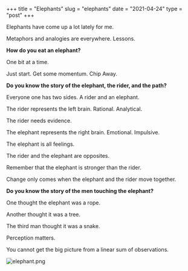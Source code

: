 +++
title = "Elephants"
slug = "elephants"
date = "2021-04-24"
type = "post"
+++

Elephants have come up a lot lately for me.

Metaphors and analogies are everywhere. Lessons.

**How do you eat an elephant?**

One bit at a time.

Just start. Get some momentum. Chip Away.

**Do you know the story of the elephant, the rider, and the path?**

Everyone one has two sides. A rider and an elephant.

The rider represents the left brain. Rational. Analytical.

The rider needs evidence.

The elephant represents the right brain. Emotional. Impulsive.

The elephant is all feelings.

The rider and the elephant are opposites.

Remember that the elephant is stronger than the rider.

Change only comes when the elephant and the rider move together.

**Do you know the story of the men touching the elephant?**

One thought the elephant was a rope.

Another thought it was a tree.

The third man thought it was a snake.

Perception matters.

You cannot get the big picture from a linear sum of observations.

![elephant.png](https://cdn-images-1.medium.com/max/800/1*E2C5dzdTnMKCIxz9Vv_baA.png)
